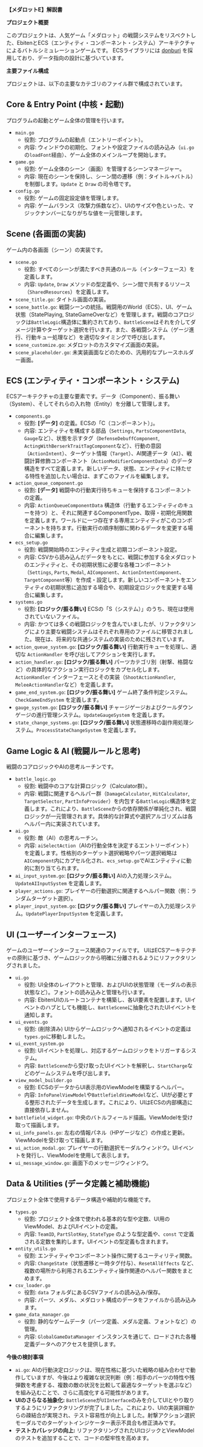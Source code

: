 **【メダロットE】解説書**

**プロジェクト概要**

このプロジェクトは、人気ゲーム「メダロット」の戦闘システムをリスペクトした、EbitenとECS（エンティティ・コンポーネント・システム）アーキテクチャによるバトルシミュレーションゲームです。
ECSライブラリには [donburi](https://github.com/yohamta/donburi) を採用しており、データ指向の設計に基づいています。

**主要ファイル構成**

プロジェクトは、以下の主要なカテゴリのファイル群で構成されています。

Core & Entry Point (中核・起動)
-----------------------------

プログラムの起動とゲーム全体の管理を行います。

*   `main.go`
    *   役割: プログラムの起動点（エントリーポイント）。
    *   内容: ウィンドウの初期化、フォントや設定ファイルの読み込み（`ui.go`の`loadFont`経由）、ゲーム全体のメインループを開始します。
*   `game.go`
    *   役割: ゲーム全体のシーン（画面）を管理するシーンマネージャー。
    *   内容: 現在のシーンを保持し、シーン間の遷移（例：タイトル→バトル）を制御します。`Update` と `Draw` の司令塔です。
*   `config.go`
    *   役割: ゲームの固定設定値を管理します。
    *   内容: ゲームバランス（攻撃力係数など）、UIのサイズや色といった、マジックナンバーになりがちな値を一元管理します。

Scene (各画面の実装)
-------------------

ゲーム内の各画面（シーン）の実装です。

*   `scene.go`
    *   役割: すべてのシーンが満たすべき共通のルール（インターフェース）を定義します。
    *   内容: `Update`, `Draw` メソッドの型定義や、シーン間で共有するリソース（`SharedResources`）を定義します。
*   `scene_title.go`: タイトル画面の実装。
*   `scene_battle.go`: 戦闘シーンの統括。戦闘用のWorld（ECS）、UI、ゲーム状態（StatePlaying, StateGameOverなど）を管理します。戦闘のコアロジックは`BattleLogic`構造体に集約されており、`BattleScene`はそれを介してダメージ計算やターゲット選択を行います。また、各戦闘システム（ゲージ進行、行動キュー処理など）を適切なタイミングで呼び出します。
*   `scene_customize.go`: メダロットのカスタマイズ画面の実装。
*   `scene_placeholder.go`: 未実装画面などのための、汎用的なプレースホルダー画面。

ECS (エンティティ・コンポーネント・システム)
---------------------------------------

ECSアーキテクチャの主要な要素です。データ（Component）、振る舞い（System）、そしてそれらの入れ物（Entity）を分離して管理します。

*   `components.go`
    *   役割: **[データ]** の定義。ECSの「C（コンポーネント）」。
    *   内容: エンティティを構成する部品（`Settings`, `PartsComponentData`, `Gauge`など）、状態を示すタグ（`DefenseDebuffComponent`, `ActingWithBerserkTraitTagComponent`など）、行動の意図（`ActionIntent`）、ターゲット情報（`Target`）、AI関連データ（`AI`）、戦闘計算修飾コンポーネント（`ActionModifierComponentData`）のデータ構造をすべて定義します。新しいデータ、状態、エンティティに持たせる特性を追加したい場合は、まずこのファイルを編集します。
*   `action_queue_component.go`
    *   役割: **[データ]** 戦闘中の行動実行待ちキューを保持するコンポーネントの定義。
    *   内容: `ActionQueueComponentData` 構造体（行動するエンティティのキューを持つ）と、それに関連するComponentType、取得・初期化用関数を定義します。ワールドに一つ存在する専用エンティティがこのコンポーネントを持ちます。行動実行の順序制御に関わるデータを変更する場合に編集します。
*   `ecs_setup.go`
    *   役割: 戦闘開始時のエンティティ生成と初期コンポーネント設定。
    *   内容: CSVから読み込んだデータをもとに、戦闘に参加する全メダロットのエンティティと、その初期状態に必要な各種コンポーネント（`Settings`, `Parts`, `Medal`, `AIComponent`、`ActionIntentComponent`、`TargetComponent`等）を作成・設定します。新しいコンポーネントをエンティティの初期状態に追加する場合や、初期設定ロジックを変更する場合に編集します。
*   `systems.go`
    *   役割: **[ロジック/振る舞い]** ECSの「S（システム）」のうち、現在は使用されていないファイル。
    *   内容: かつては多くの戦闘ロジックを含んでいましたが、リファクタリングにより主要な戦闘システムはそれぞれ専用のファイルに移管されました。現在は、将来的な共通システムの実装のために残されています。
*   `action_queue_system.go`: **[ロジック/振る舞い]** 行動実行キューを処理し、適切な `ActionHandler` を呼び出してアクションを実行します。
*   `action_handler.go`: **[ロジック/振る舞い]** パーツカテゴリ別（射撃、格闘など）の具体的なアクション実行ロジックをカプセル化します。`ActionHandler` インターフェースとその実装（`ShootActionHandler`, `MeleeActionHandler`など）を定義します。
*   `game_end_system.go`: **[ロジック/振る舞い]** ゲーム終了条件判定システム。`CheckGameEndSystem` を定義します。
*   `gauge_system.go`: **[ロジック/振る舞い]** チャージゲージおよびクールダウンゲージの進行管理システム。`UpdateGaugeSystem` を定義します。
*   `state_change_systems.go`: **[ロジック/振る舞い]** 状態遷移時の副作用処理システム。`ProcessStateChangeSystem` を定義します。

Game Logic & AI (戦闘ルールと思考)
---------------------------------

戦闘のコアロジックやAIの思考ルーチンです。

*   `battle_logic.go`
    *   役割: 戦闘中のコアな計算ロジック（Calculator群）。
    *   内容: 戦闘に関連するヘルパー群（`DamageCalculator`, `HitCalculator`, `TargetSelector`, `PartInfoProvider`）を内包する`BattleLogic`構造体を定義します。これにより、`BattleScene`からの依存関係が単純化され、戦闘ロジックが一元管理されます。具体的な計算式や選択アルゴリズムは各ヘルパー内に実装されています。
*   `ai.go`
    *   役割: 敵（AI）の思考ルーチン。
    *   内容: `aiSelectAction`（AIの行動全体を決定するエントリーポイント）を定義します。性格別のターゲット選択戦略やパーツ選択戦略は`AIComponent`内にカプセル化され、`ecs_setup.go`でAIエンティティに動的に割り当てられます。
*   `ai_input_system.go`: **[ロジック/振る舞い]** AIの入力処理システム。`UpdateAIInputSystem` を定義します。
*   `player_actions.go`: プレイヤーの行動選択に関連するヘルパー関数（例：ランダムターゲット選択）。
*   `player_input_system.go`: **[ロジック/振る舞い]** プレイヤーの入力処理システム。`UpdatePlayerInputSystem` を定義します。

UI (ユーザーインターフェース)
-----------------------

ゲームのユーザーインターフェース関連のファイルです。
UIはECSアーキテクチャの原則に基づき、ゲームロジックから明確に分離されるようにリファクタリングされました。

*   `ui.go`
    *   役割: UI全体のレイアウトと管理、およびUIの状態管理（モーダルの表示状態など）。フォントの読み込みと管理も行います。
    *   内容: EbitenUIのルートコンテナを構築し、各UI要素を配置します。UIイベントのハブとしても機能し、`BattleScene`に抽象化されたUIイベントを通知します。
*   `ui_events.go`
    *   役割: (削除済み) UIからゲームロジックへ通知されるイベントの定義は`types.go`に移動しました。
*   `ui_event_system.go`
    *   役割: UIイベントを処理し、対応するゲームロジックをトリガーするシステム。
    *   内容: `BattleScene`から受け取ったUIイベントを解釈し、`StartCharge`などのゲームシステムを呼び出します。
*   `view_model_builder.go`
    *   役割: ECSのデータからUI表示用のViewModelを構築するヘルパー。
    *   内容: `InfoPanelViewModel`や`BattlefieldViewModel`など、UIが必要とする整形されたデータを生成します。これにより、UIはECSの内部構造に直接依存しません。
*   `battlefield_widget.go`: 中央のバトルフィールド描画。ViewModelを受け取って描画します。
*   `ui_info_panels.go`: 左右の情報パネル（HPゲージなど）の作成と更新。ViewModelを受け取って描画します。
*   `ui_action_modal.go`: プレイヤーの行動選択モーダルウィンドウ。UIイベントを発行し、ViewModelを使用して表示します。
*   `ui_message_window.go`: 画面下のメッセージウィンドウ。

Data & Utilities (データ定義と補助機能)
------------------------------------

プロジェクト全体で使用するデータ構造や補助的な機能です。

*   `types.go`
    *   役割: プロジェクト全体で使われる基本的な型や定数、UI用のViewModel、およびUIイベントの定義。
    *   内容: `TeamID`, `PartSlotKey`, `StateType` のような型定義や、`const` で定義される定数を集約します。UIイベントの型定義も含まれます。
*   `entity_utils.go`
    *   役割: エンティティやコンポーネント操作に関するユーティリティ関数。
    *   内容: `ChangeState`（状態遷移と一時タグ付与）、`ResetAllEffects` など、複数の場所から利用されるエンティティ操作関連のヘルパー関数をまとめます。
*   `csv_loader.go`
    *   役割: `data` フォルダにあるCSVファイルの読み込み/保存。
    *   内容: パーツ、メダル、メダロット構成のデータをファイルから読み込みます。
*   `game_data_manager.go`
    *   役割: 静的なゲームデータ（パーツ定義、メダル定義、フォントなど）の管理。
    *   内容: `GlobalGameDataManager` インスタンスを通じて、ロードされた各種定義データへのアクセスを提供します。

**今後の検討事項**

*   `ai.go`: AIの行動決定ロジックは、現在性格に基づいた戦略の組み合わせで動作していますが、今後はより複雑な状況判断（例：相手のパーツの特性や残弾数を考慮する、複数の敵の状況を比較して最適なターゲットを選ぶなど）を組み込むことで、さらに高度化する可能性があります。
*   **UIのさらなる抽象化:** `BattleScene`が`UIInterface`のみを介してUIとやり取りするようにリファクタリングが完了しました。これにより、UIの実装詳細からの疎結合が実現され、テスト容易性が向上しました。射撃アクション選択モーダルでのターゲットインジケーター表示不具合も修正済みです。
*   **テストカバレッジの向上:** リファクタリングされたUIロジックとViewModelのテストを追加することで、コードの堅牢性を高めます。
